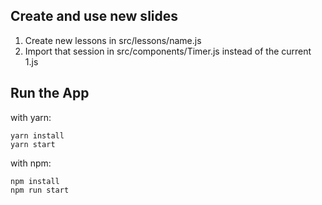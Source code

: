 ## Create and use new slides
1. Create new lessons in src/lessons/name.js
2. Import that session in src/components/Timer.js instead of the current 1.js

## Run the App

with yarn:

```
yarn install
yarn start
```

with npm:

```
npm install
npm run start
```